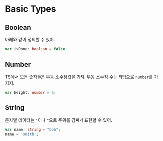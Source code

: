 

# Basic Types


## Boolean


아래와 같이 정의할 수 있어.

```ts
var isDone: boolean = false;
```


## Number


TS에서 모든 숫자들은 부동 소수점값을 가져.
부동 소수점 수는 타입으로 `number`를 가지지.


```ts
var height: number = 6;
```


## String


문자열 데이터는 `'`이나 `"`으로 주위를 감싸서 표현할 수 있어.

```ts
var name: string = "bob";
name = 'smith';
```

































































